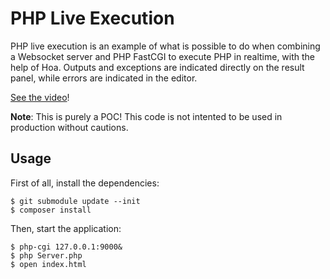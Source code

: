 # PHP Live Execution

PHP live execution is an example of what is possible to do when combining a
Websocket server and PHP FastCGI to execute PHP in realtime, with the help of
Hoa. Outputs and exceptions are indicated directly on the result panel, while
errors are indicated in the editor.

[See the video](https://vimeo.com/40688620)!

**Note**: This is purely a POC! This code is not intented to be used in
production without cautions.

## Usage

First of all, install the dependencies:

    $ git submodule update --init
    $ composer install

Then, start the application:

    $ php-cgi 127.0.0.1:9000&
    $ php Server.php
    $ open index.html

